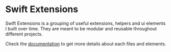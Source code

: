# Swift Extensions

Swift Extensions is a grouping of useful extensions, helpers and ui elements I built over time. They are meant to be modular and reusable throughout different projects.

Check the [documentation](https://stevensyp.github.io/SwiftExtensions/) to get more details about each files and elements.
